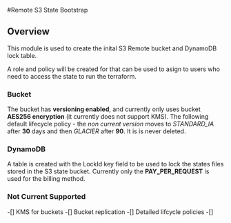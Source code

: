 #Remote S3 State Bootstrap 

## Overview 

This module is used to create the inital S3 Remote bucket and DynamoDB lock table. 

A role and policy will be created for that can be used to asign to users who need to access the state to run the terraform. 

### Bucket 

The bucket has **versioning enabled**, and currently only uses bucket **AES256 encryption** (it currently does not support KMS). The following default lifecycle policy - the _non current version_ moves to *STANDARD_IA* after **30** days and then *GLACIER* after **90**. It is is never deleted. 


### DynamoDB 

A table is created with the LockId key field to be used to lock the states files stored in the S3 state bucket. Currently only the **PAY_PER_REQUEST** is used for the billing method. 


### Not Current Supported
-[] KMS for buckets 
-[] Bucket replication 
-[] Detailed lifcycle policies 
-[] 



